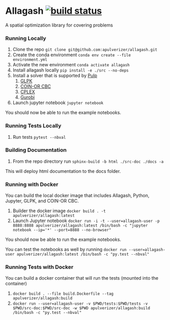 # Allagash [![build status](https://github.com/apulverizer/allagash/workflows/integration/badge.svg)](https://github.com/apulverizer/allagash/actions)
A spatial optimization library for covering problems

### Running Locally
1. Clone the repo `git clone git@github.com:apulverizer/allagash.git`
2. Create the conda environment `conda env create --file environment.yml`
3. Activate the new environment `conda activate allagash`
4. Install allagash locally `pip install -e ./src --no-deps`
5. Install a solver that is supported by [Pulp](https://github.com/coin-or/pulp)
    1. [GLPK](https://www.gnu.org/software/glpk/)
    2. [COIN-OR CBC](https://github.com/coin-or/Cbc)
    3. [CPLEX](https://www.ibm.com/analytics/cplex-optimizer)
    4. [Gurobi](https://www.gurobi.com/)
6. Launch jupyter notebook `jupyter notebook`

You should now be able to run the example notebooks.

### Running Tests Locally
1. Run tests `pytest --nbval`

### Building Documentation
1. From the repo directory run `sphinx-build -b html ./src-doc ./docs -a`

This will deploy html documentation to the docs folder.

### Running with Docker
You can build the local docker image that includes Allagash, Python, Jupyter, GLPK, and COIN-OR CBC.

1. Builder the docker image `docker build . -t apulverizer/allagash:latest`
2. Launch Jupyter notebook `docker run -i -t --user=allagash-user -p 8888:8888 apulverizer/allagash:latest /bin/bash -c "jupyter notebook --ip='*' --port=8888 --no-browser"`

You should now be able to run the example notebooks.

You can test the notebooks as well by running `docker run --user=allagash-user apulverizer/allagash:latest /bin/bash -c "py.test --nbval"`

### Running Tests with Docker
You can build a docker container that will run the tests (mounted into the container)

1. `docker build . --file build.Dockerfile --tag apulverizer/allagash:build`
2. `docker run --user=allagash-user -v $PWD/tests:$PWD/tests -v $PWD/src-doc:$PWD/src-doc -w $PWD apulverizer/allagash:build /bin/bash -c "py.test --nbval"`